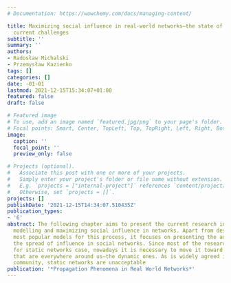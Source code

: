 ```yaml
---
# Documentation: https://wowchemy.com/docs/managing-content/

title: Maximizing social influence in real-world networks—the state of the art and
  current challenges
subtitle: ''
summary: ''
authors:
- Radosław Michalski
- Przemysław Kazienko
tags: []
categories: []
date: -01-01
lastmod: 2021-12-15T15:34:07+01:00
featured: false
draft: false

# Featured image
# To use, add an image named `featured.jpg/png` to your page's folder.
# Focal points: Smart, Center, TopLeft, Top, TopRight, Left, Right, BottomLeft, Bottom, BottomRight.
image:
  caption: ''
  focal_point: ''
  preview_only: false

# Projects (optional).
#   Associate this post with one or more of your projects.
#   Simply enter your project's folder or file name without extension.
#   E.g. `projects = ["internal-project"]` references `content/project/deep-learning/index.md`.
#   Otherwise, set `projects = []`.
projects: []
publishDate: '2021-12-15T14:34:07.510435Z'
publication_types:
- '6'
abstract: The following chapter aims to present the current research in the area of
  modelling and maximizing social influence in networks. Apart from describing the
  most popular models for this process, it focuses on presenting the advances in maximizing
  the spread of influence in social networks. Since most of the research was suited
  for static networks case, nowadays it is necessary to move it toward the networks
  that are everywhere around us—the dynamic ones. As is widely agreed in the scientific
  community, static networks are unacceptable
publication: '*Propagation Phenomena in Real World Networks*'
---
```

